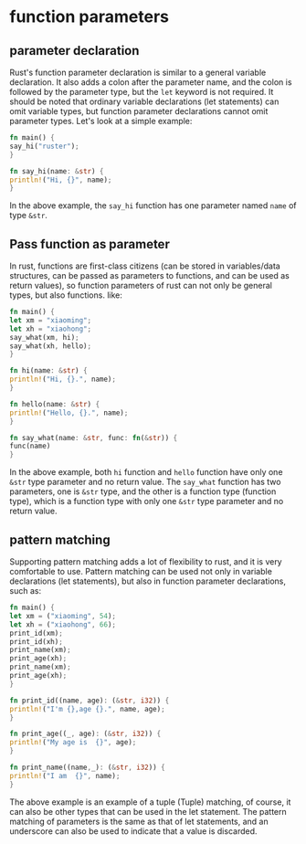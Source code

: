 # function parameters
## parameter declaration
   Rust's function parameter declaration is similar to a general variable declaration. It also adds a colon after the parameter name, and the colon is followed by the parameter type, but the `let` keyword is not required. It should be noted that ordinary variable declarations (let statements) can omit variable types, but function parameter declarations cannot omit parameter types.
   Let's look at a simple example:
  
  ```rust
fn main() {
  say_hi("ruster");
}

fn say_hi(name: &str) {
  println!("Hi, {}", name);
}
  ```
  
   In the above example, the `say_hi` function has one parameter named `name` of type `&str`.

## Pass function as parameter
   In rust, functions are first-class citizens (can be stored in variables/data structures, can be passed as parameters to functions, and can be used as return values), so function parameters of rust can not only be general types, but also functions. like:
  
  ```rust
fn main() {
  let xm = "xiaoming";
  let xh = "xiaohong";
  say_what(xm, hi);
  say_what(xh, hello);
}

fn hi(name: &str) {
  println!("Hi, {}.", name);
}

fn hello(name: &str) {
  println!("Hello, {}.", name);
}

fn say_what(name: &str, func: fn(&str)) {
  func(name)
}
  ```
  
   In the above example, both `hi` function and `hello` function have only one `&str` type parameter and no return value. The `say_what` function has two parameters, one is `&str` type, and the other is a function type (function type), which is a function type with only one `&str` type parameter and no return value.

## pattern matching
   Supporting pattern matching adds a lot of flexibility to rust, and it is very comfortable to use. Pattern matching can be used not only in variable declarations (let statements), but also in function parameter declarations, such as:
  
  ```rust
fn main() {
  let xm = ("xiaoming", 54);
  let xh = ("xiaohong", 66);
  print_id(xm);
  print_id(xh);
  print_name(xm);
  print_age(xh);
  print_name(xm);
  print_age(xh);
}

fn print_id((name, age): (&str, i32)) {
  println!("I'm {},age {}.", name, age);
}

fn print_age((_, age): (&str, i32)) {
  println!("My age is  {}", age);
}

fn print_name((name,_): (&str, i32)) {
  println!("I am  {}", name);
}
  ```
  
   The above example is an example of a tuple (Tuple) matching, of course, it can also be other types that can be used in the let statement. The pattern matching of parameters is the same as that of let statements, and an underscore can also be used to indicate that a value is discarded.
